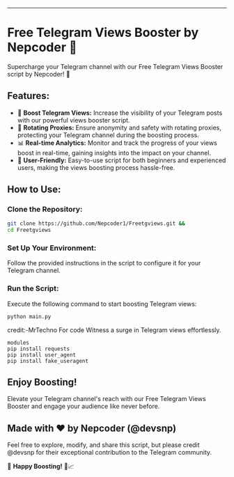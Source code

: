 
---

# Free Telegram Views Booster by Nepcoder 🚀

Supercharge your Telegram channel with our Free Telegram Views Booster script by Nepcoder! 🌟

## Features:

- 🚀 **Boost Telegram Views:** Increase the visibility of your Telegram posts with our powerful views booster script.
- 🔄 **Rotating Proxies:** Ensure anonymity and safety with rotating proxies, protecting your Telegram channel during the boosting process.
- 📊 **Real-time Analytics:** Monitor and track the progress of your views boost in real-time, gaining insights into the impact on your channel.
- 💼 **User-Friendly:** Easy-to-use script for both beginners and experienced users, making the views boosting process hassle-free.

## How to Use:

### Clone the Repository:

```bash
git clone https://github.com/Nepcoder1/Freetgviews.git &&
cd Freetgviews
```

### Set Up Your Environment:

Follow the provided instructions in the script to configure it for your Telegram channel.

### Run the Script:

Execute the following command to start boosting Telegram views:

```bash
python main.py
```
credit:-MrTechno For code 
Witness a surge in Telegram views effortlessly.
```
modules
pip install requests
pip install user_agent
pip install fake_useragent
```
## Enjoy Boosting!


Elevate your Telegram channel's reach with our Free Telegram Views Booster and engage your audience like never before.

## Made with ❤️ by Nepcoder (@devsnp)

Feel free to explore, modify, and share this script, but please credit @devsnp for their exceptional contribution to the Telegram community.

🌟 **Happy Boosting!** 🚀📈
